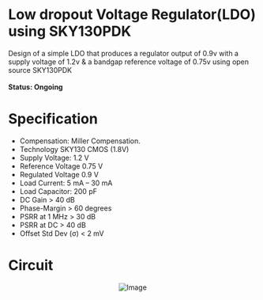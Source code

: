 # Low dropout Voltage Regulator(LDO) using SKY130PDK
Design of a simple LDO that produces a regulator output of 0.9v with a supply voltage of 1.2v & a bandgap reference voltage of 0.75v using open source SKY130PDK <br> <br>
**Status: Ongoing**

# Specification
- Compensation: Miller Compensation.
- Technology SKY130 CMOS (1.8V)
- Supply Voltage:	1.2 V
- Reference Voltage	0.75 V
- Regulated Voltage	0.9 V
- Load Current:	5 mA – 30 mA
- Load Capacitor:	200 pF
- DC Gain	> 40 dB
- Phase-Margin	> 60 degrees
- PSRR at 1 MHz	> 30 dB
- PSRR at DC	> 40 dB
- Offset Std Dev (σ)	< 2 mV

# Circuit

<p align="center">
  <img src="https://github.com/chennakeshavadasa/Low-dropout-Voltage-Regulator-LDO-using-SKY130PDK/assets/123294639/d4f22883-f5c4-4aad-ab2c-6c58d7421035" alt="Image">
</p>
